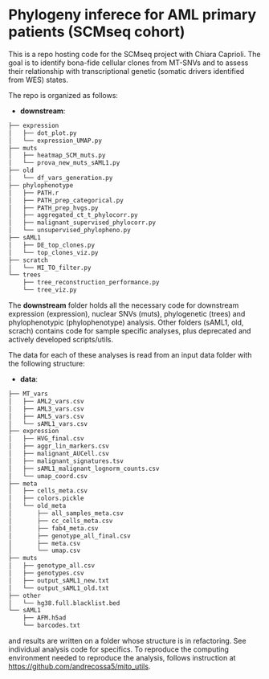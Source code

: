 # Phylogeny inferece for AML primary patients (SCMseq cohort)

This is a repo hosting code for the SCMseq project with Chiara Caprioli. 
The goal is to identify bona-fide cellular clones from MT-SNVs and to assess their relationship with
transcriptional genetic (somatic drivers identified from WES) states.

The repo is organized as follows:

* __downstream__:

```bash
├── expression
│   ├── dot_plot.py
│   └── expression_UMAP.py
├── muts
│   ├── heatmap_SCM_muts.py
│   └── prova_new_muts_sAML1.py
├── old
│   └── df_vars_generation.py
├── phylophenotype
│   ├── PATH.r
│   ├── PATH_prep_categorical.py
│   ├── PATH_prep_hvgs.py
│   ├── aggregated_ct_t_phylocorr.py
│   ├── malignant_supervised_phylocorr.py
│   └── unsupervised_phylopheno.py
├── sAML1
│   ├── DE_top_clones.py
│   └── top_clones_viz.py
├── scratch
│   └── MI_TO_filter.py
└── trees
    ├── tree_reconstruction_performance.py
    └── tree_viz.py
```

The __downstream__ folder holds all the necessary code for downstream expression (expression), nuclear SNVs (muts), phylogenetic (trees)
and phylophenotypic (phylophenotype) analysis. Other folders (sAML1, old, scrach) contains code for sample specific analyses,
plus deprecated and actively developed scripts/utils. 

The data for each of these analyses is read from an input data folder with the following structure:

* __data__:

```bash
├── MT_vars
│   ├── AML2_vars.csv
│   ├── AML3_vars.csv
│   ├── AML5_vars.csv
│   └── sAML1_vars.csv
├── expression
│   ├── HVG_final.csv
│   ├── aggr_lin_markers.csv
│   ├── malignant_AUCell.csv
│   ├── malignant_signatures.tsv
│   ├── sAML1_malignant_lognorm_counts.csv
│   └── umap_coord.csv
├── meta
│   ├── cells_meta.csv
│   ├── colors.pickle
│   └── old_meta
│       ├── all_samples_meta.csv
│       ├── cc_cells_meta.csv
│       ├── fab4_meta.csv
│       ├── genotype_all_final.csv
│       ├── meta.csv
│       └── umap.csv
├── muts
│   ├── genotype_all.csv
│   ├── genotypes.csv
│   ├── output_sAML1_new.txt
│   └── output_sAML1_old.txt
├── other
│   └── hg38.full.blacklist.bed
└── sAML1
    ├── AFM.h5ad
    └── barcodes.txt
```

and results are written on a folder whose structure is in refactoring. See individual analysis code for specifics.
To reproduce the computing environment needed to reproduce the analysis, follows instruction at https://github.com/andrecossa5/mito_utils.

